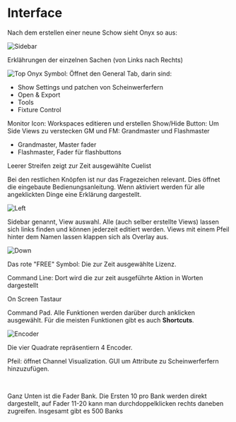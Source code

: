 # Interface

Nach dem erstellen einer neune Schow sieht Onyx so aus:

![Sidebar](Pics/../../Pics/Interface.png)

Erklährungen der einzelnen Sachen (von Links nach Rechts)

![Top](Pics/../../Pics/3_Top.PNG)
Onyx Symbol: Öffnet den General Tab, darin sind:
* Show Settings und patchen von Scheinwerferfern
* Open & Export 
* Tools
* Fixture Control

Monitor Icon: Workspaces editieren und erstellen
Show/Hide Button: Um Side Views zu verstecken
GM und FM: Grandmaster und Flashmaster
* Grandmaster, Master fader 
* Flashmaster, Fader für flashbuttons

Leerer Streifen zeigt zur Zeit ausgewählte Cuelist

Bei den restlichen Knöpfen ist nur das Fragezeichen relevant. Dies öffnet die eingebaute Bedienungsanleitung. Wenn aktiviert werden für alle angeklickten Dinge eine Erklärung dargestellt.

![Left](Pics/../../Pics/3_Left.PNG)

Sidebar genannt,
View auswahl. Alle (auch selber erstellte Views) lassen sich links finden und können jederzeit editiert werden. Views mit einem Pfeil hinter dem Namen lassen klappen sich als Overlay aus.

![Down](Pics/../../Pics/3_Down.PNG) 

Das rote "FREE" Symbol: Die zur Zeit ausgewählte Lizenz.

Command Line: Dort wird die zur zeit ausgeführte Aktion in Worten dargestellt

On Screen Tastaur

Command Pad. Alle Funktionen werden darüber durch anklicken ausgewählt. Für die meisten Funktionen gibt es auch **Shortcuts**.

![Encoder](Pics/../../Pics/3_Encoder.png)

Die vier Quadrate repräsentiern 4 Encoder. 

Pfeil: öffnet Channel Visualization. GUI um Attribute zu Scheinwerferfern hinzuzufügen. 

<br>

Ganz Unten ist die Fader Bank. Die Ersten 10 pro Bank werden direkt dargestellt, auf Fader 11-20 kann man durchdoppelklicken rechts daneben zugreifen.
Insgesamt gibt es 500 Banks

#


